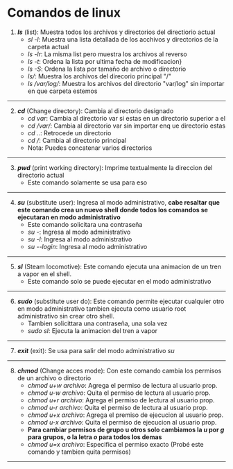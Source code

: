 # Comandos de linux


1. ***ls*** (list): Muestra todos los archivos y directorios del directiorio actual
    * *sl -l*: Muestra una lista detallada de los acchivos y directorios de la carpeta actual
    * *ls -lr*: La misma list pero muestra los archivos al reverso
    * *ls -t*: Ordena la lista por ultima fecha de modificacion}
    * *ls -S*: Ordena la lista por tamaño de archivo o directorio
    * *ls/*: Muestra los archivos del direcorio principal "/"
    * *ls /var/log/*: Muestra los archivos del directorio "var/log" sin importar en que carpeta estemos
---

2. ***cd*** (Change directory): Cambia al directorio designado
    * *cd var*: Cambia al directorio var si estas en un directorio superior a el
    * *cd /var/*: Cambia al directorio var sin importar enq ue directorio estas
    * *cd ..*: Retrocede un directorio
    * *cd /*: Cambia al directorio principal 
    * Nota: Puedes concatenar varios directorios
---

3. ***pwd*** (print working directory): Imprime textualmente la direccion del directorio actual
    * Este comando solamente se usa para eso
---
4. ***su*** (substitute user): Ingresa al modo administrativo, **cabe resaltar que este comando crea un nuevo shell donde todos los comandos se ejecutaran en modo administrativo**
    * Este comando solicitara una contraseña
    * *su -*: Ingresa al modo administrativo
    * *su -l*: Ingresa al modo administrativo
    * *su --login*: Ingresa al modo administrativo
---
5. ***sl*** (Steam locomotive): Este comando ejecuta una animacion de un tren a vapor en el shell.
    * Este comando solo se puede ejecutar en el modo administrativo
---
6. ***sudo*** (substitute user do): Este comando permite ejecutar cualquier otro en modo administrativo tambien ejecuta como usuario root administrativo sin crear otro shell.
    * Tambien solicittara una contraseña, una sola vez
    * *sudo sl*: Ejecuta la animacion del tren a vapor
---
7. ***exit*** (exit): Se usa para salir del modo administrativo *su*
---
8. ***chmod*** (Change acces mode): Con este comando cambia los permisos de un archivo o directorio
    * *chmod u+w archivo*: Agrega el permiso de lectura al usuario prop.
    * *chmod u-w archivo*: Quita el permiso de lectura al usuario prop.
    * *chmod u+r archivo*: Agrega el permiso de lectura al usuario prop.
    * *chmod u-r archivo*: Quita el permiso de lectura al usuario prop.
    * *chmod u+x archivo*: Agrega el premiso de ejecucion al usuario prop.
    * *chmod u-x archivo*: Quita el permiso de ejecucion al usuario prop.
    * **Para cambiar permisos de grupo u otros solo cambiamos la *u* por *g* para grupos, o la letra *o* para todos los demas**
    * *chmod u=x archivo*: Especifica el permiso exacto (Probé este comando y tambien quita permisos)
---

